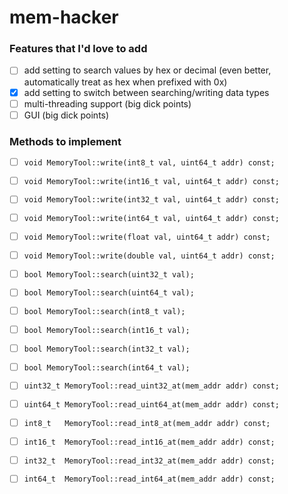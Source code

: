 # mem-hacker

### Features that I'd love to add

- [ ] add setting to search values by hex or decimal (even better, automatically treat as hex when prefixed with 0x)
- [X] add setting to switch between searching/writing data types
- [ ] multi-threading support (big dick points)
- [ ] GUI (big dick points)

### Methods to implement

- [ ] `void MemoryTool::write(int8_t val, uint64_t addr) const;`
- [ ] `void MemoryTool::write(int16_t val, uint64_t addr) const;`
- [ ] `void MemoryTool::write(int32_t val, uint64_t addr) const;`
- [ ] `void MemoryTool::write(int64_t val, uint64_t addr) const;`
- [ ] `void MemoryTool::write(float val, uint64_t addr) const;`
- [ ] `void MemoryTool::write(double val, uint64_t addr) const;`
- [ ] `bool MemoryTool::search(uint32_t val);`
- [ ] `bool MemoryTool::search(uint64_t val);`
- [ ] `bool MemoryTool::search(int8_t val);`
- [ ] `bool MemoryTool::search(int16_t val);`
- [ ] `bool MemoryTool::search(int32_t val);`
- [ ] `bool MemoryTool::search(int64_t val);`
- [ ] `uint32_t MemoryTool::read_uint32_at(mem_addr addr) const;`
- [ ] `uint64_t MemoryTool::read_uint64_at(mem_addr addr) const;`
- [ ] `int8_t   MemoryTool::read_int8_at(mem_addr addr) const;`
- [ ] `int16_t  MemoryTool::read_int16_at(mem_addr addr) const;`
- [ ] `int32_t  MemoryTool::read_int32_at(mem_addr addr) const;`
- [ ] `int64_t  MemoryTool::read_int64_at(mem_addr addr) const;`

